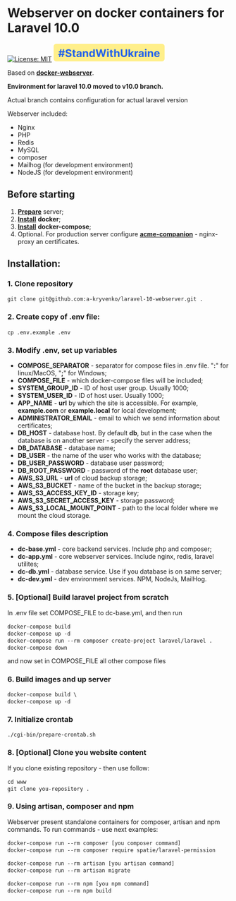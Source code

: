 # Webserver on docker containers for Laravel 10.0

[![License: MIT](https://img.shields.io/badge/License-MIT-yellow.svg)](https://opensource.org/licenses/MIT)
[![Stand With Ukraine](https://raw.githubusercontent.com/vshymanskyy/StandWithUkraine/main/badges/StandWithUkraine.svg)](https://stand-with-ukraine.pp.ua)

Based on **[docker-webserver](https://github.com/a-kryvenko/docker-webserver)**.

**Environment for laravel 10.0 moved to v10.0 branch.**

Actual branch contains configuration for actual laravel version

Webserver included:
- Nginx
- PHP
- Redis
- MySQL
- composer
- Mailhog (for development environment)
- NodeJS (for development environment)

## Before starting

1. **[Prepare](https://www.digitalocean.com/community/tutorials/initial-server-setup-with-ubuntu-22-04)** server;
2. **[Install](https://www.digitalocean.com/community/tutorials/how-to-install-and-use-docker-on-ubuntu-22-04)** **docker**;
3. **[Install](https://www.digitalocean.com/community/tutorials/how-to-install-and-use-docker-compose-on-ubuntu-20-04)** **docker-compose**;
4. Optional. For production server configure **[acme-companion](https://github.com/nginx-proxy/acme-companion)** - nginx-proxy an certificates.

## Installation:

### 1. Clone repository

~~~
git clone git@github.com:a-kryvenko/laravel-10-webserver.git .
~~~

### 2. Create copy of .env file:

~~~
cp .env.example .env
~~~

### 3. Modify .env, set up variables

- <b>COMPOSE_SEPARATOR</b> - separator for compose files in .env file. "<b>:</b>" for linux/MacOS, "<b>;</b>" for Windows;
- <b>COMPOSE_FILE</b> - which docker-compose files will be included;
- <b>SYSTEM_GROUP_ID</b> - ID of host user group. Usually 1000;
- <b>SYSTEM_USER_ID</b> - ID of host user. Usually 1000;
- <b>APP_NAME</b> - <b>url</b> by which the site is accessible. For example, <b>example.com</b> or <b>example.local</b> for local development;
- <b>ADMINISTRATOR_EMAIL</b> - email to which we send information about certificates;
- <b>DB_HOST</b> - database host. By default <b>db</b>, but in the case when the database is on another server - specify the server address;
- <b>DB_DATABASE</b> - database name;
- <b>DB_USER</b> - the name of the user who works with the database;
- <b>DB_USER_PASSWORD</b> - database user password;
- <b>DB_ROOT_PASSWORD</b> - password of the <b>root</b> database user;
- <b>AWS_S3_URL</b> - <b>url</b> of cloud backup storage;
- <b>AWS_S3_BUCKET</b> - name of the bucket in the backup storage;
- <b>AWS_S3_ACCESS_KEY_ID</b> - storage key;
- <b>AWS_S3_SECRET_ACCESS_KEY</b> - storage password;
- <b>AWS_S3_LOCAL_MOUNT_POINT</b> - path to the local folder where we mount the cloud storage.

### 4. Compose files description

- <b>dc-base.yml</b> - core backend services. Include php and composer;
- <b>dc-app.yml</b> - core webserver services. Include nginx, redis, laravel utilites;
- <b>dc-db.yml</b> - database service. Use if you database is on same server;
- <b>dc-dev.yml</b> - dev environment services. NPM, NodeJs, MailHog.

### 5. [Optional] Build laravel project from scratch

In .env file set COMPOSE_FILE to dc-base.yml, and then run

~~~ 
docker-compose build
docker-compose up -d
docker-compose run --rm composer create-project laravel/laravel .
docker-compose down
~~~

and now set in COMPOSE_FILE all other compose files

### 6. Build images and up server

~~~
docker-compose build \  
docker-compose up -d
~~~

### 7. Initialize crontab

~~~ 
./cgi-bin/prepare-crontab.sh
~~~

### 8. [Optional] Clone you website content

If you clone existing repository - then use follow:

~~~ 
cd www
git clone you-repository .
~~~

### 9. Using artisan, composer and npm

Webserver present standalone containers for composer, artisan and npm commands.
To run commands - use next examples:

~~~
docker-compose run --rm composer [you composer command]
docker-compose run --rm composer require spatie/laravel-permission
~~~

~~~
docker-compose run --rm artisan [you artisan command]
docker-compose run --rm artisan migrate
~~~

~~~
docker-compose run --rm npm [you npm command]
docker-compose run --rm npm build
~~~
